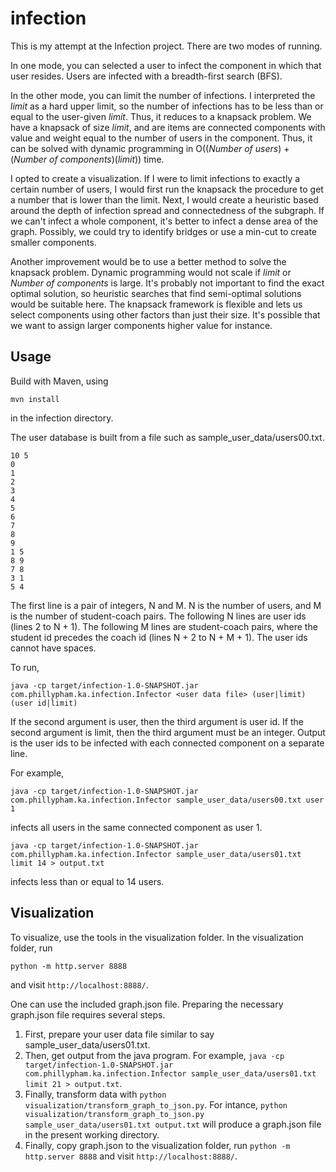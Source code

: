 infection
====

This is my attempt at the Infection project. There are two modes of running. 

In one mode, you can selected a user to infect the component in which that user resides. Users are infected with a breadth-first search (BFS). 

In the other mode, you can limit the number of infections. I interpreted the *limit* as a hard upper limit, so the number of infections has to be less than or equal to the user-given *limit*. Thus, it reduces to a knapsack problem. We have a knapsack of size *limit*, and are items are connected components with value and weight equal to the number of users in the component. Thus, it can be solved with dynamic programming in O((*Number of users*) + (*Number of components*)(*limit*)) time.

I opted to create a visualization. If I were to limit infections to exactly a certain number of users, I would first run the knapsack the procedure to get a number that is lower than the limit. Next, I would create a heuristic based around the depth of infection spread and connectedness of the subgraph. If we can't infect a whole component, it's better to infect a dense area of the graph. Possibly, we could try to identify bridges or use a min-cut to create smaller components. 

Another improvement would be to use a better method to solve the knapsack problem. Dynamic programming would not scale if *limit* or *Number of components* is large. It's probably not important to find the exact optimal solution, so heuristic searches that find semi-optimal solutions would be suitable here. The knapsack framework is flexible and lets us select components using other factors than just their size. It's possible that we want to assign larger components higher value for instance.

## Usage
Build with Maven, using 

```
mvn install
```

in the infection directory.

The user database is built from a file such as sample_user_data/users00.txt.

```text
10 5
0
1
2
3
4
5
6
7
8
9
1 5
8 9
7 8
3 1
5 4
```

The first line is a pair of integers, N and M. N is the number of users, and M is the number of student-coach pairs. The following N lines are user ids (lines 2 to N + 1). The following M lines are student-coach pairs, where the student id precedes the coach id (lines N + 2 to N + M + 1). The user ids cannot have spaces.

To run,

```
java -cp target/infection-1.0-SNAPSHOT.jar com.phillypham.ka.infection.Infector <user data file> (user|limit) (user id|limit)
```

If the second argument is user, then the third argument is user id. If the second argument is limit, then the third argument must be an integer. Output is the user ids to be infected with each connected component on a separate line.

For example,

```
java -cp target/infection-1.0-SNAPSHOT.jar com.phillypham.ka.infection.Infector sample_user_data/users00.txt user 1
```

infects all users in the same connected component as user 1.

```
java -cp target/infection-1.0-SNAPSHOT.jar com.phillypham.ka.infection.Infector sample_user_data/users01.txt limit 14 > output.txt
```

infects less than or equal to 14 users.

## Visualization

To visualize, use the tools in the visualization folder. In the visualization folder, run

```
python -m http.server 8888
```

and visit `http://localhost:8888/`.

One can use the included graph.json file. Preparing the necessary graph.json file requires several steps.

1. First, prepare your user data file similar to say sample_user_data/users01.txt.
2. Then, get output from the java program. For example, `java -cp target/infection-1.0-SNAPSHOT.jar com.phillypham.ka.infection.Infector sample_user_data/users01.txt limit 21 > output.txt`.
3. Finally, transform data with `python visualization/transform_graph_to_json.py`. For intance, `python visualization/transform_graph_to_json.py sample_user_data/users01.txt output.txt` will produce a graph.json file in the present working directory.
4. Finally, copy graph.json to the visualization folder, run `python -m http.server 8888` and visit `http://localhost:8888/`.